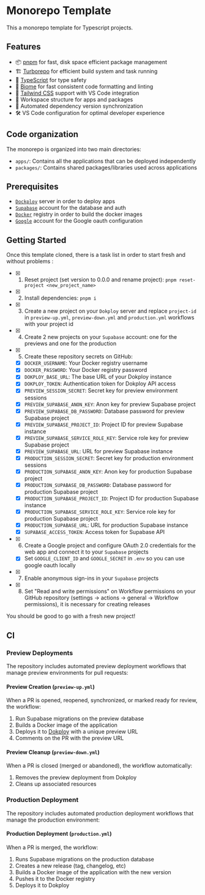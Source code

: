 # Monorepo Template

This a monorepo template for Typescript projects.

## Features

- 📦 [pnpm](https://pnpm.io/) for fast, disk space efficient package management
- 🏗️ [Turborepo](https://turbo.build/) for efficient build system and task running
- 🔷 [TypeScript](https://www.typescriptlang.org/) for type safety
- 🔨 [Biome](https://biomejs.dev/) for fast consistent code formatting and linting
- 🎨 [Tailwind CSS](https://tailwindcss.com/) support with VS Code integration
- 📱 Workspace structure for apps and packages
- 🔄 Automated dependency version synchronization
- 🛠️ VS Code configuration for optimal developer experience

## Code organization

The monorepo is organized into two main directories:

- `apps/`: Contains all the applications that can be deployed independently
- `packages/`: Contains shared packages/libraries used across applications

## Prerequisites

- [`Dockploy`](https://docs.dokploy.com/docs/core) server in order to deploy apps
- [`Supabase`](https://supabase.com/) account for the database and auth
- [`Docker`](https://www.docker.com/) registry in order to build the docker images
- [`Google`](https://console.cloud.google.com/) account for the Google oauth configuration

## Getting Started

Once this template cloned, there is a task list in order to start fresh and without problems :
- [x] 1. Reset project (set version to 0.0.0 and rename project): `pnpm reset-project <new_project_name>`
- [x] 2. Install dependencies: `pnpm i`
- [X] 3. Create a new project on your `Dokploy` server and replace `project-id` in `preview-up.yml`, `preview-down.yml` and `production.yml` workflows with your project id
- [x] 4. Create 2 new projects on your `Supabase` account: one for the previews and one for the production
- [x] 5. Create these repository secrets on GitHub:
  - [x] `DOCKER_USERNAME`: Your Docker registry username
  - [x] `DOCKER_PASSWORD`: Your Docker registry password
  - [x] `DOKPLOY_BASE_URL`: The base URL of your Dokploy instance
  - [x] `DOKPLOY_TOKEN`: Authentication token for Dokploy API access
  - [x] `PREVIEW_SESSION_SECRET`: Secret key for preview environment sessions
  - [x] `PREVIEW_SUPABASE_ANON_KEY`: Anon key for preview Supabase project
  - [x] `PREVIEW_SUPABASE_DB_PASSWORD`: Database password for preview Supabase project
  - [x] `PREVIEW_SUPABASE_PROJECT_ID`: Project ID for preview Supabase instance
  - [x] `PREVIEW_SUPABASE_SERVICE_ROLE_KEY`: Service role key for preview Supabase project
  - [x] `PREVIEW_SUPABASE_URL`: URL for preview Supabase instance
  - [x] `PRODUCTION_SESSION_SECRET`: Secret key for production environment sessions
  - [x] `PRODUCTION_SUPABASE_ANON_KEY`: Anon key for production Supabase project
  - [x] `PRODUCTION_SUPABASE_DB_PASSWORD`: Database password for production Supabase project
  - [x] `PRODUCTION_SUPABASE_PROJECT_ID`: Project ID for production Supabase instance
  - [x] `PRODUCTION_SUPABASE_SERVICE_ROLE_KEY`: Service role key for production Supabase project
  - [x] `PRODUCTION_SUPABASE_URL`: URL for production Supabase instance
  - [x] `SUPABASE_ACCESS_TOKEN`: Access token for Supabase API
- [x] 6. Create a Google project and configure OAuth 2.0 credentials for the web app and connect it to your `Supabase` projects
  - [x] Set `GOOGLE_CLIENT_ID` and `GOOGLE_SECRET` in `.env` so you can use google oauth locally
- [x] 7. Enable anonymous sign-ins in your `Supabase` projects
- [x] 8. Set "Read and write permissions" on Workflow permissions on your GitHub repository (settings -> actions -> general -> Workflow permissions), it is necessary for creating releases

You should be good to go with a fresh new project!

## CI

### Preview Deployments

The repository includes automated preview deployment workflows that manage preview environments for pull requests:

#### Preview Creation (`preview-up.yml`)

When a PR is opened, reopened, synchronized, or marked ready for review, the workflow:

1. Run Supabase migrations on the preview database
2. Builds a Docker image of the application
3. Deploys it to [Dokploy](https://dokploy.com) with a unique preview URL
4. Comments on the PR with the preview URL

#### Preview Cleanup (`preview-down.yml`)

When a PR is closed (merged or abandoned), the workflow automatically:

1. Removes the preview deployment from Dokploy
2. Cleans up associated resources

### Production Deployment

The repository includes automated production deployment workflows that manage the production environment:

#### Production Deployment (`production.yml`)

When a PR is merged, the workflow:

1. Runs Supabase migrations on the production database
2. Creates a new release (tag, changelog, etc)
3. Builds a Docker image of the application with the new version
4. Pushes it to the Docker registry
5. Deploys it to Dokploy
